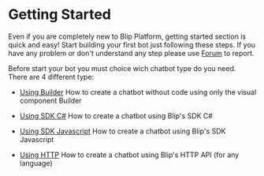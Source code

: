 # Getting Started

Even if you are completely new to Blip Platform, getting started section is quick and easy! Start building your first bot just following these steps. If you have any problem or don't understand any step please use [Forum](http://forum.blip.ai/) to report.

Before start your bot you must choice wich chatbot type do you need. There are 4 different type:

* [Using Builder](#using-builder)
How to create a chatbot without code using only the visual component Builder

* [Using SDK C#](#using-sdk-csharp)
How to create a chatbot using Blip's SDK C#

* [Using SDK Javascript](#using-sdk-javascript)
How to create a chatbot using Blip's SDK Javascript

* [Using HTTP](#using-http)
How to create a chatbot using Blip's HTTP API (for any language)